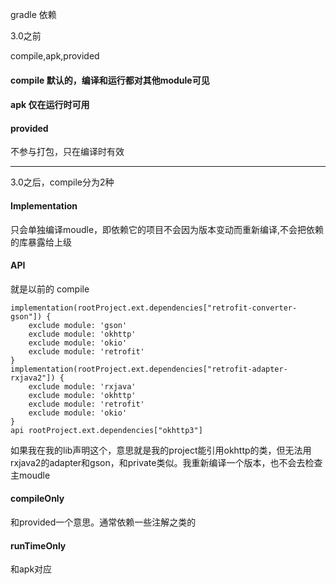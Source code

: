gradle 依赖



3.0之前

compile,apk,provided

#### compile  默认的，编译和运行都对其他module可见

#### apk  仅在运行时可用  

#### provided 

不参与打包，只在编译时有效



----------------------------------------------------------------------------------------------

3.0之后，compile分为2种

#### Implementation 

只会单独编译moudle，即依赖它的项目不会因为版本变动而重新编译,不会把依赖的库暴露给上级

#### API   

就是以前的 compile





```
implementation(rootProject.ext.dependencies["retrofit-converter-gson"]) {
    exclude module: 'gson'               
    exclude module: 'okhttp'
    exclude module: 'okio'
    exclude module: 'retrofit'
}
implementation(rootProject.ext.dependencies["retrofit-adapter-rxjava2"]) {
    exclude module: 'rxjava'
    exclude module: 'okhttp'
    exclude module: 'retrofit'
    exclude module: 'okio'
}
api rootProject.ext.dependencies["okhttp3"]
```

如果我在我的lib声明这个，意思就是我的project能引用okhttp的类，但无法用rxjava2的adapter和gson，和private类似。我重新编译一个版本，也不会去检查主moudle

#### compileOnly

和provided一个意思。通常依赖一些注解之类的

#### runTimeOnly

和apk对应